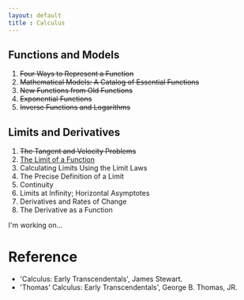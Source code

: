 ```yaml
---
layout: default
title : Calculus
---
```


## Functions and Models

1. ~~Four Ways to Represent a Function~~
2. ~~Mathematical Models: A Catalog of Essential Functions~~
3. ~~New Functions from Old Functions~~
4. ~~Exponential Functions~~
5. ~~Inverse Functions and Logarithms~~

## Limits and Derivatives

1. ~~The Tangent and Velocity Problems~~
2. [The Limit of a Function](./2/2.md)
3. Calculating Limits Using the Limit Laws
4. The Precise Definition of a Limit
5. Continuity
6. Limits at Infinity; Horizontal Asymptotes
7. Derivatives and Rates of Change
8. The Derivative as a Function

I'm working on...

# Reference

- 'Calculus: Early Transcendentals', James Stewart.
- 'Thomas' Calculus: Early Transcendentals', George B. Thomas, JR.
